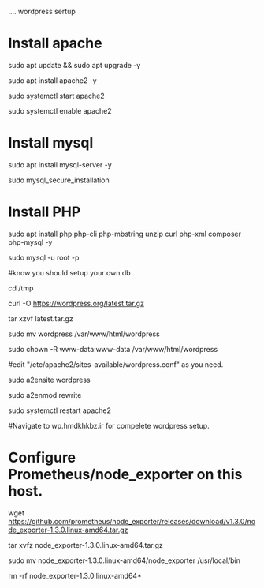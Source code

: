 .... wordpress sertup 

# Install apache

sudo apt update && sudo apt upgrade -y

sudo apt install apache2 -y

sudo systemctl start apache2

sudo systemctl enable apache2

# Install mysql

sudo apt install mysql-server -y

sudo mysql_secure_installation

# Install PHP

sudo apt install php php-cli php-mbstring unzip curl php-xml composer php-mysql -y

sudo mysql -u root -p

#know you should setup your own db

cd /tmp

curl -O https://wordpress.org/latest.tar.gz

tar xzvf latest.tar.gz

sudo mv wordpress /var/www/html/wordpress

sudo chown -R www-data:www-data /var/www/html/wordpress

#edit "/etc/apache2/sites-available/wordpress.conf" as you need.

sudo a2ensite wordpress

sudo a2enmod rewrite

sudo systemctl restart apache2

#Navigate to wp.hmdkhkbz.ir for compelete wordpress setup.

# Configure Prometheus/node_exporter on this host.

wget https://github.com/prometheus/node_exporter/releases/download/v1.3.0/node_exporter-1.3.0.linux-amd64.tar.gz

tar xvfz node_exporter-1.3.0.linux-amd64.tar.gz

sudo mv node_exporter-1.3.0.linux-amd64/node_exporter /usr/local/bin

rm -rf node_exporter-1.3.0.linux-amd64*
